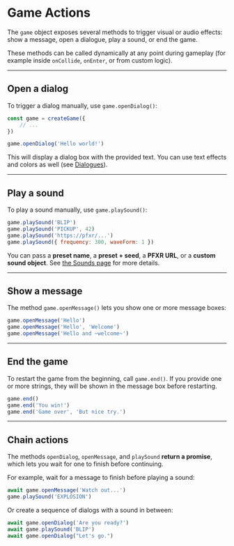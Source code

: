 <script>
import Aside from '../../../lib/ui/Doc/Aside.svelte'
import Emoji from '../../../lib/ui/Doc/Emoji.svelte'
import PaintDemo from '../../../lib/ui/Doc/PaintDemo.svelte'
</script>

# <Emoji src="🚀" /> Game Actions

The `game` object exposes several methods to trigger visual or audio effects: show a message, open a dialogue, play a sound, or end the game.

These methods can be called dynamically at any point during gameplay (for example inside `onCollide`, `onEnter`, or from custom logic).

---

## <Emoji src="💬" /> Open a dialog

To trigger a dialog manually, use `game.openDialog()`:

```js
const game = createGame({
	// ...
})

game.openDialog('Hello world!')
```

This will display a dialog box with the provided text.
You can use text effects and colors as well (see [Dialogues](/en/doc/world-building/dialogues)).

---

## <Emoji src="🎶" /> Play a sound

To play a sound manually, use `game.playSound()`:

```js
game.playSound('BLIP')
game.playSound('PICKUP', 42)
game.playSound('https://pfxr/...')
game.playSound({ frequency: 300, waveForm: 1 })
```

You can pass a **preset name**, a **preset + seed**, a **PFXR URL**, or a **custom sound object**.
See [the Sounds page](/en/doc/world-building/sounds) for more details.

---

## <Emoji src="✉️" /> Show a message

The method `game.openMessage()` lets you show one or more message boxes:

```js
game.openMessage('Hello')
game.openMessage('Hello', 'Welcome')
game.openMessage('Hello and ~welcome~')
```

---

## <Emoji src="🏁" /> End the game

To restart the game from the beginning, call `game.end()`.
If you provide one or more strings, they will be shown in the message box before restarting.

```js
game.end()
game.end('You win!')
game.end('Game over', 'But nice try.')
```

---

## <Emoji src="⏰" /> Chain actions

The methods `openDialog`, `openMessage`, and `playSound` **return a promise**, which lets you wait for one to finish before continuing.

For example, wait for a message to finish before playing a sound:

```js
await game.openMessage('Watch out...')
game.playSound('EXPLOSION')
```

Or create a sequence of dialogs with a sound in between:

```js
await game.openDialog('Are you ready?')
await game.playSound('BLIP')
await game.openDialog("Let's go.")
```
